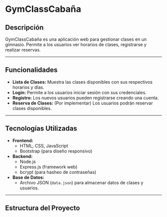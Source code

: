 # GymClassCabaña

## Descripción
GymClassCabaña es una aplicación web para gestionar clases en un gimnasio. Permite a los usuarios ver horarios de clases, registrarse y realizar reservas.

---

## Funcionalidades
- **Lista de Clases:** Muestra las clases disponibles con sus respectivos horarios y días.
- **Login:** Permite a los usuarios iniciar sesión con sus credenciales.
- **Registro:** Los nuevos usuarios pueden registrarse creando una cuenta.
- **Reserva de Clases:** (Por implementar) Los usuarios podrán reservar clases disponibles.

---

## Tecnologías Utilizadas
- **Frontend:**
  - HTML, CSS, JavaScript
  - Bootstrap (para diseño responsivo)
- **Backend:**
  - Node.js
  - Express.js (framework web)
  - bcrypt (para hasheo de contraseñas)
- **Base de Datos:**
  - Archivo JSON (`data.json`) para almacenar datos de clases y usuarios.

---

## Estructura del Proyecto